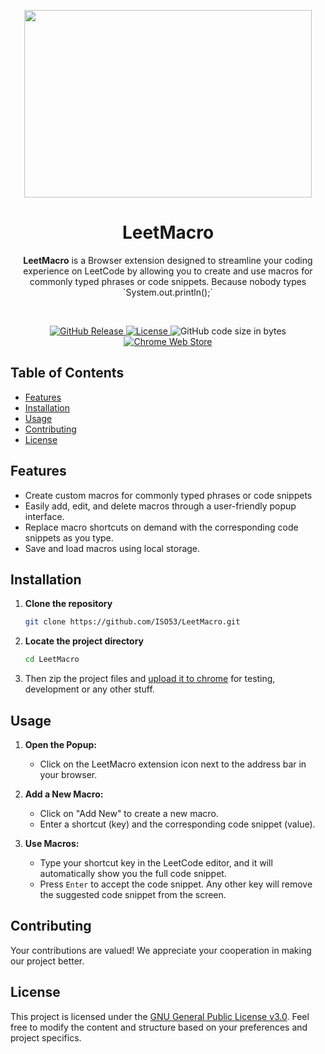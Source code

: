 <p align="center">
  <img width="460" height="300" src="https://github.com/ISO53/LeetMacro/assets/102249575/9bbc1dcc-40fd-4ec9-bdd7-b902f40d798b">
</p>

<h1 align="center">LeetMacro</h1>

<p align="center">
    <b>LeetMacro</b> is a Browser extension designed to streamline your coding experience on LeetCode by allowing you to create and use macros for commonly typed phrases or code snippets. Because nobody types `System.out.println();`
</p>

<br>

<p align="center">
  <a href="https://github.com/ISO53/LeetMacro/releases/latest">
    <img src="https://img.shields.io/github/v/release/ISO53/LeetMacro?label=GitHub%20Release&style=round-square&color=black" alt="GitHub Release">
  </a>
  <a href="LICENSE">
    <img src="https://img.shields.io/badge/license-GNU-black.svg?style=round-square" alt="License">
  </a>
  <img src="https://img.shields.io/github/languages/code-size/ISO53/LeetMacro?style=round-square&color=black" alt="GitHub code size in bytes">
  <a href="https://chromewebstore.google.com/detail/leetmacro/ijjbjplfbmkfifipofkdbpadlehhndha?pli=1">
    <img src="https://img.shields.io/badge/Available_On-Chrome_Web_Store-black" alt="Chrome Web Store">
  </a>
</p>

## Table of Contents

-   [Features](#features)
-   [Installation](#installation)
-   [Usage](#usage)
-   [Contributing](#contributing)
-   [License](#license)

## Features

-   Create custom macros for commonly typed phrases or code snippets
-   Easily add, edit, and delete macros through a user-friendly popup interface.
-   Replace macro shortcuts on demand with the corresponding code snippets as you type.
-   Save and load macros using local storage.

## Installation

1.  **Clone the repository**
    ```bash
    git clone https://github.com/ISO53/LeetMacro.git
    ```
2.  **Locate the project directory**
    ```bash
    cd LeetMacro
    ```
3.  Then zip the project files and [upload it to chrome](chrome://extensions/) for testing, development or any other stuff.

## Usage

1. **Open the Popup:**
    - Click on the LeetMacro extension icon next to the address bar in your browser.

2. **Add a New Macro:**
    - Click on "Add New" to create a new macro.
    - Enter a shortcut (key) and the corresponding code snippet (value).

3. **Use Macros:**
    - Type your shortcut key in the LeetCode editor, and it will automatically show you the full code snippet.
    - Press `Enter` to accept the code snippet. Any other key will remove the suggested code snippet from the screen.

## Contributing
Your contributions are valued! We appreciate your cooperation in making our project better.

## License
This project is licensed under the [GNU General Public License v3.0](LICENSE). Feel free to modify the content and structure based on your preferences and project specifics.
